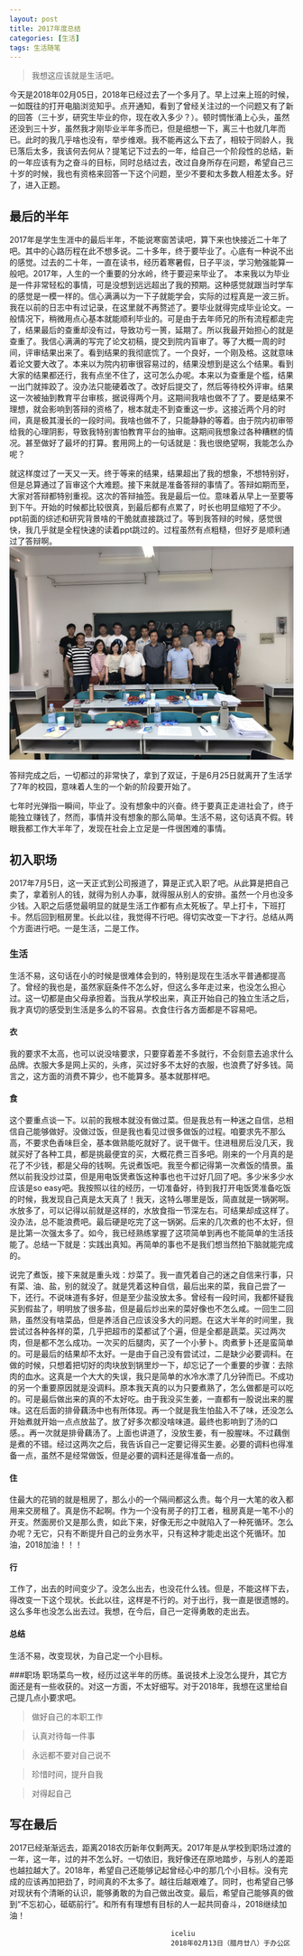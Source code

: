 ```yaml
---
layout: post
title: 2017年度总结
categories: [生活]
tags: 生活随笔
---
```


> 我想这应该就是生活吧。

今天是2018年02月05日，2018年已经过去了一个多月了。早上过来上班的时候，一如既往的打开电脑浏览知乎。点开通知，看到了曾经关注过的一个问题又有了新的回答（三十岁，研究生毕业的你，现在收入多少？）。顿时惆怅涌上心头，虽然还没到三十岁，虽然我才刚毕业半年多而已，但是细想一下，离三十也就几年而已。此时的我几乎啥也没有，举步维艰。我不能再这么下去了，相较于同龄人，我已落后太多，我该何去何从？提笔记下过去的一年，给自己一个阶段性的总结，新的一年应该有为之奋斗的目标，同时总结过去，改过自身所存在问题，希望自己三十岁的时候，我也有资格来回答一下这个问题，至少不要和太多数人相差太多。好了，进入正题。

## 最后的半年
2017年是学生生涯中的最后半年，不能说寒窗苦读吧，算下来也快接近二十年了吧。其中的心路历程在此不想多说。二十多年，终于要毕业了。心底有一种说不出的感觉。过去的二十年，一直在读书，经历着寒暑假，日子平淡，学习勉强能算一般吧。2017年，人生的一个重要的分水岭，终于要迎来毕业了。
本来我以为毕业是一件非常轻松的事情，可是没想到远远超出了我的预期。这种感觉就跟当时学车的感觉是一模一样的。信心满满以为一下子就能学会，实际的过程真是一波三折。我在以前的日志中有过记录，在这里就不再赘述了。要毕业就得完成毕业论文。一般情况下，稍微用点心基本就能顺利毕业的。可是由于去年师兄的所有流程都走完了，结果最后的查重却没有过，导致功亏一篑，延期了。所以我最开始担心的就是查重了。我信心满满的写完了论文初稿，提交到院内盲审了。等了大概一周的时间，评审结果出来了。看到结果的我彻底㤺了。一个良好，一个刚及格。这就意味着论文要大改了。本来以为院内初审很容易过的，结果没想到是这么个结果。看到大家的结果都还行，我有点坐不住了，这可怎么办呢。本来以为查重是个槛，结果一出门就摔跤了。没办法只能硬着改了。改好后提交了，然后等待校外评审。结果这一次被抽到教育平台审核，据说得两个月。这期间我啥也做不了了。要是结果不理想，就会影响到答辩的资格了，根本就走不到查重这一步。这接近两个月的时间，真是极其漫长的一段时间。我啥也做不了，只能静静的等着。由于院内初审带给我的心理阴影，导致我特别害怕教育平台的抽审。这期间我想象过各种糟糕的情况。甚至做好了最坏的打算。套用网上的一句话就是：我也很绝望啊，我能怎么办呢？

就这样度过了一天又一天。终于等来的结果，结果超出了我的想象，不想特别好，但是总算通过了盲审这个大难题。接下来就是准备答辩的事情了。答辩如期而至，大家对答辩都特别重视。这次的答辩抽签。我是最后一位。意味着从早上一至要等到下午。开始的时候都比较很真，到最后都有点累了，时长也明显缩短了不少。ppt前面的综述和研究背景啥的干脆就直接跳过了。等到我答辩的时候，感觉很快，我几乎就是全程快速的读着ppt跳过的。过程虽然有点粗糙，但好歹是顺利通过了答辩啊。
![master](/images/posts/review.jpg)

答辩完成之后，一切都过的非常快了，拿到了双证，于是6月25日就离开了生活学了7年的校园，意味着人生的一个新的阶段要开始了。

七年时光弹指一瞬间，毕业了。没有想象中的兴奋。终于要真正走进社会了，终于能独立赚钱了，然而，事情并没有想象的那么简单。生活不易，这句话真不假。转眼我都工作大半年了，发现在社会上立足是一件很困难的事情。

## 初入职场
2017年7月5日，这一天正式到公司报道了，算是正式入职了吧。从此算是把自己卖了，拿着别人的钱，就得为别人办事，就得服从别人的安排。虽然一个月也没多少钱。入职之后感觉最明显的就是生活工作都有点太死板了。早上打卡，下班打卡。然后回到租房里。长此以往，我觉得不行吧。得切实改变一下才行。总结从两个方面进行吧。一是生活，二是工作。

### 生活
生活不易，这句话在小的时候是很难体会到的，特别是现在生活水平普通都提高了。曾经的我也是，虽然家庭条件不怎么好，但这么多年走过来，也没怎么担心过。这一切都是由父母承担着。当我从学校出来，真正开始自己的独立生活之后，我才真切的感受到生活是多么的不容易。衣食住行各方面都是不容易吧。

#### 衣
我的要求不太高，也可以说没啥要求，只要穿着差不多就行，不会刻意去追求什么品牌。衣服大多是网上买的，头疼，买过好多不太好的衣服，也浪费了好多钱。简言之，这方面的消费不算少，也不能算多。基本就那样吧。

#### 食
这个要重点谈一下。以前的我根本就没有做过菜。但是我总有一种迷之自信，总相信自己能够做好。没做过饭，但是我也看见过很多做饭的过程。咱要求先不那么高，不要求色香味巨全，基本做熟能吃就好了。说干做干。住进租房后没几天，我就买好了各种工具，都是挑最便宜的买，大概花费三百多吧。刚来的一个月真的是花了不少钱，都是父母的钱啊。先说煮饭吧。我至今都记得第一次煮饭的情景。虽然以前我没炒过菜，但是用电饭煲煮饭这种事也也干过好几回了吧。多少米多少水应该是so easy吧。我按照以往的经历，一切准备好，待到我打开电饭煲准备吃饭的时候，我发现自己真是太天真了！我天，这特么哪里是饭，简直就是一锅粥啊。水放多了，可以记得以前就是这样的，水放食指一节深左右。可结果却成这样了。没办法，总不能浪费吧。最后硬是吃完了这一锅粥。后来的几次煮的也不太好，但是比第一次强太多了。如今，我已经熟练掌握了这项简单到再也不能简单的生活技能了。总结一下就是：实践出真知。再简单的事也不是我们想当然拍下脑就能完成的。

说完了煮饭，接下来就是重头戏：炒菜了。我一直凭着自己的迷之自信来行事，只有菜、油、盐，别的就没了。就是凭着这种自信，最后出来的菜，我自己尝了一下，还行。不说味道有多好，但是至少盐没放太多。曾经有一段时间，我都怀疑我买到假盐了，明明放了很多盐，但是最后炒出来的菜好像也不怎么咸。一回生二回熟，虽然没有啥菜品，但是养活自己应该没多大的问题。在这大半年的时间里，我尝试过各种各样的菜，几乎把超市的菜都试了个遍，但是全都是蔬菜。买过两次肉，但是都不怎么成功。一次买的后腿肉，买了一个小萝卜。肉煮萝卜还是蛮简单的。可是最后的结果却不太好。一是由于自己没有尝试过，二是缺少必要调料。在做的时候，只想着把切好的肉块放到锅里炒一下，却忘记了一个重要的步骤：去除肉的血水。这真是一个大大的失误，我只是简单的水冷水漂了几分钟而已。不成功的另一个重要原因就是没调料。原本我天真的以为只要煮熟了，怎么做都是可以吃的。可是最后做出来的真的不太好吃。由于我没买生姜，一直都有一股说出来的腥味。这在后面的排骨藕汤中也有所体现。再一个就是我生怕盐入不了味，还没怎么开始煮就开始一点点放盐了。放了好多次都没啥味道。最终也影响到了汤的口感。。再一次就是排骨藕汤了。上面也讲道了，没放生姜，有一股腥味。不过藕倒是煮的不错。经过这两次之后，我告诉自己一定要记得买生姜。必要的调料也得准备一点，虽然不是经常做饭，但是必要的调料还是得准备一点的。

#### 住
住最大的花销的就是租房了，那么小的一个隔间都这么贵。每个月一大笔的收入都用来交房租了。真是伤不起啊。作为一个没有房子的打工者，租房真是一笔不小的开支。然面房价又是那么贵，如此下来，好像无形之中就陷入了一种死循环。怎么办呢？无它，只有不断提升自己的业务水平，只有这种才能走出这个死循环。加油，2018加油！！！

#### 行
工作了，出去的时间变少了。没怎么出去，也没花什么钱。但是，不能这样下去，得改变一下这个现状。长此以往，这样是不行的。对于出行，我一直是很遗憾的。这么多年也没怎么出去过。我想，在今后，自己一定得勇敢的走出去。

#### 总结
生活不易，改变现状，为自己定一个小目标。

###职场
职场菜鸟一枚，经历过这半年的历练。虽说技术上没怎么提升，其它方面还是有一些收获的。对这一方面，不太好细写。对于2018年，我想在这里给自己提几点小要求吧。

> 做好自己的本职工作

> 认真对待每一件事

> 永远都不要对自己说不

> 珍惜时间，提升自我

> 对得起自己

## 写在最后
2017已经渐渐远去，距离2018农历新年仅剩两天。2017年是从学校到职场过渡的一年，这一年，过的并不怎么好。一切依旧，我好像还在原地踏步，与别人的差距也越拉越大了。2018年，希望自己还能够记起曾经心中的那几个小目标。没有完成的应该再加把劲了，时间真的不太多了。越往后越艰难了。同时，也希望自己够对现状有个清晰的认识，能够勇敢的为自己做出改变。最后，希望自己能够真的做到“不忘初心，砥砺前行”。和所有有理想有目标的人一起共同奋斗，2018继续加油！

											iceliu
											2018年02月13日（腊月廿八）于办公区

